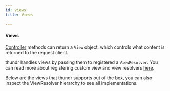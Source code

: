 ```yaml
---
id: views
title: Views

---
```


#### Views

[Controller](controllers.html) methods can return a `View` object, which controls what content is returned to the request client.

thundr handles views by passing them to registered a `ViewResolver`. You can read more about registering custom view and view resolvers [here](#viewResolver).

Below are the views that thundr supports out of the box, you can also inspect the ViewResolver hierarchy to see all implementations.
